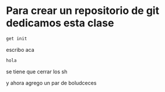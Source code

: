 # Para crear un repositorio de git dedicamos esta clase

```sh
get init

```

escribo aca 


```sh 
hola
``` 

se tiene que cerrar los sh 

y ahora agrego un par de boludceces

